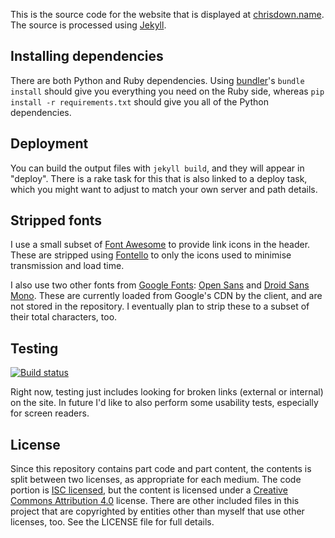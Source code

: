 This is the source code for the website that is displayed at
[chrisdown.name][]. The source is processed using [Jekyll][].

[chrisdown.name]: https://chrisdown.name
[Jekyll]: http://jekyllrb.com

## Installing dependencies

There are both Python and Ruby dependencies. Using [bundler][]'s `bundle
install` should give you everything you need on the Ruby side, whereas `pip
install -r requirements.txt` should give you all of the Python dependencies.

[bundler]: http://bundler.io/

## Deployment

You can build the output files with `jekyll build`, and they will appear in
"deploy". There is a rake task for this that is also linked to a deploy task,
which you might want to adjust to match your own server and path details.

## Stripped fonts

I use a small subset of [Font Awesome][] to provide link icons in the header.
These are stripped using [Fontello][] to only the icons used to minimise
transmission and load time.

I also use two other fonts from [Google Fonts][]: [Open Sans][] and [Droid Sans
Mono][]. These are currently loaded from Google's CDN by the client, and are
not stored in the repository. I eventually plan to strip these to a subset of
their total characters, too.

[Font Awesome]: http://fortawesome.github.io/Font-Awesome/
[Fontello]: http://fontello.com
[Google Fonts]: https://www.google.com/fonts
[Open Sans]: http://www.google.com/fonts/specimen/Open+Sans
[Droid Sans Mono]: http://www.google.com/fonts/specimen/Droid+Sans+Mono

## Testing

[![Build status][travis-image]][travis-builds]

Right now, testing just includes looking for broken links (external or
internal) on the site. In future I'd like to also perform some usability tests,
especially for screen readers.

[travis-builds]: https://travis-ci.org/cdown/chrisdown.name
[travis-image]: https://travis-ci.org/cdown/chrisdown.name.png?branch=master

## License

Since this repository contains part code and part content, the contents is
split between two licenses, as appropriate for each medium. The code portion is
[ISC licensed][isc], but the content is licensed under a [Creative Commons
Attribution 4.0][cc] license. There are other included files in this project
that are copyrighted by entities other than myself that use other licenses,
too. See the LICENSE file for full details.

[isc]: http://en.wikipedia.org/wiki/ISC_license
[cc]: http://creativecommons.org/licenses/by/4.0/
